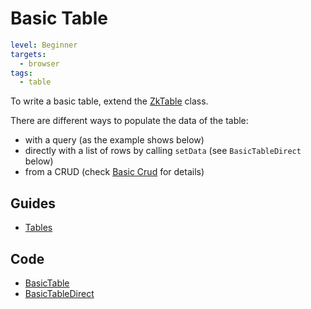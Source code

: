 # Basic Table

```yaml
level: Beginner
targets:
  - browser
tags:
  - table
```

To write a basic table, extend the [ZkTable](/core/core/src/jsMain/kotlin/zakadabar/core/browser/table/ZkTable.kt) class.

There are different ways to populate the data of the table:

- with a query (as the example shows below)
- directly with a list of rows by calling `setData` (see `BasicTableDirect` below)
- from a CRUD (check [Basic Crud](/doc/cookbook/browser/crud/basic/recipe.md) for details)

<div data-zk-enrich="BasicTable"></div>

## Guides

- [Tables](/doc/guides/browser/builtin/Tables.md)

## Code

- [BasicTable](/cookbook/src/jsMain/kotlin/zakadabar/cookbook/browser/table/basic/BasicTable.kt)
- [BasicTableDirect](/cookbook/src/jsMain/kotlin/zakadabar/cookbook/browser/table/basic/BasicTableDirect.kt)